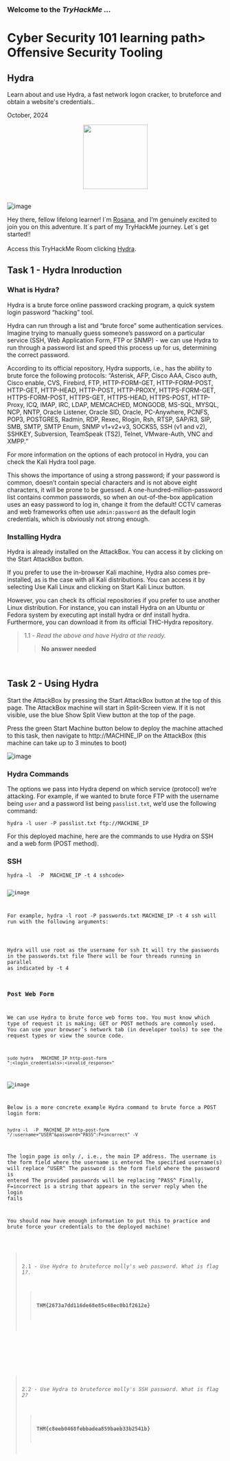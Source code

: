 <h3> Welcome to the <em>TryHackMe ...</em></h3>
<h1>Cyber Security 101 learning path> Offensive Security Tooling</h1>
<h2>Hydra</h2>
<p>Learn about and use Hydra, a fast network logon cracker, to bruteforce and obtain a website's credentials..</p>
<p>October, 2024<br></p>


<div style="display: flex; justify-content: center; align-items: center;">
    <img src="https://github.com/user-attachments/assets/cd7a3490-73c1-4b20-8622-63942211fa83" width="150px" height="150px"/>
</div>
<br>

![image](https://github.com/user-attachments/assets/001f7975-33ea-4ca2-8a1f-e217aedf0778)



<p>Hey there, fellow lifelong learner! I´m <a href="https://www.linkedin.com/in/rosanafssantos/">Rosana</a>, and I’m genuinely excited to join you on this adventure. It´s part of my TryHackMe journey. Let´s get started!!<br><br>
Access this TryHackMe Room clicking <a href="https://tryhackme.com/r/room/hydra">Hydra</a>.</p>

<h2>Task 1 - Hydra Inroduction</h2>
<h3>What is Hydra?</h3>

<p>Hydra is a brute force online password cracking program, a quick system login password “hacking” tool.<br>

Hydra can run through a list and “brute force” some authentication services. Imagine trying to manually guess someone’s password on a particular service (SSH, Web Application Form, FTP or SNMP) - we can use Hydra to run through a password list and speed this process up for us, determining the correct password.<br>

According to its official repository, Hydra supports, i.e., has the ability to brute force the following protocols: “Asterisk, AFP, Cisco AAA, Cisco auth, Cisco enable, CVS, Firebird, FTP, HTTP-FORM-GET, HTTP-FORM-POST, HTTP-GET, HTTP-HEAD, HTTP-POST, HTTP-PROXY, HTTPS-FORM-GET, HTTPS-FORM-POST, HTTPS-GET, HTTPS-HEAD, HTTPS-POST, HTTP-Proxy, ICQ, IMAP, IRC, LDAP, MEMCACHED, MONGODB, MS-SQL, MYSQL, NCP, NNTP, Oracle Listener, Oracle SID, Oracle, PC-Anywhere, PCNFS, POP3, POSTGRES, Radmin, RDP, Rexec, Rlogin, Rsh, RTSP, SAP/R3, SIP, SMB, SMTP, SMTP Enum, SNMP v1+v2+v3, SOCKS5, SSH (v1 and v2), SSHKEY, Subversion, TeamSpeak (TS2), Telnet, VMware-Auth, VNC and XMPP.”<br>

For more information on the options of each protocol in Hydra, you can check the Kali Hydra tool page.<br>

This shows the importance of using a strong password; if your password is common, doesn’t contain special characters and is not above eight characters, it will be prone to be guessed. A one-hundred-million-password list contains common passwords, so when an out-of-the-box application uses an easy password to log in, change it from the default! CCTV cameras and web frameworks often use <code>admin:password</code> as the default login credentials, which is obviously not strong enough.</p>

<h3>Installing Hydra</h3>
<p>Hydra is already installed on the AttackBox. You can access it by clicking on the Start AttackBox button.<br>

If you prefer to use the in-browser Kali machine, Hydra also comes pre-installed, as is the case with all Kali distributions. You can access it by selecting Use Kali Linux and clicking on Start Kali Linux button.<br>

However, you can check its official repositories if you prefer to use another Linux distribution. For instance, you can install Hydra on an Ubuntu or Fedora system by executing apt install hydra or dnf install hydra. Furthermore, you can download it from its official THC-Hydra repository.</p>

> 1.1 - <em>Read the above and have Hydra at the ready.</em><br>
>> <strong>No answer needed</strong><br>
<p><br></p>

<h2>Task 2 - Using Hydra</h2>
<p>Start the AttackBox by pressing the Start AttackBox button at the top of this page. The AttackBox machine will start in Split-Screen view. If it is not visible, use the blue Show Split View button at the top of the page.<br>

Press the green Start Machine button below to deploy the machine attached to this task, then navigate to http://MACHINE_IP on the AttackBox (this machine can take up to 3 minutes to boot)</p>

![image](https://github.com/user-attachments/assets/f1b7475f-06c6-4386-b361-774cd3e96186)

<h3>Hydra Commands</h3>
<p>The options we pass into Hydra depend on which service (protocol) we’re attacking. For example, if we wanted to brute force FTP with the username being <code>user</code> and a password list being <code>passlist.txt</code>, we’d use the following command:

<code>hydra -l user -P passlist.txt ftp://MACHINE_IP</code>

For this deployed machine, here are the commands to use Hydra on SSH and a web form (POST method).</p>

<h3>SSH</h3>
<code>hydra -l <username> -P <full path to pass> MACHINE_IP -t 4 ssh</full>code>

![image](https://github.com/user-attachments/assets/6257b453-1d5f-4e57-9de8-688b7cce893d)

<p>For example, hydra -l root -P passwords.txt MACHINE_IP -t 4 ssh will run with the following arguments:</p>

Hydra will use root as the username for ssh
It will try the passwords in the passwords.txt file
There will be four threads running in parallel as indicated by -t 4

<h3>Post Web Form</h3>
<p>We can use Hydra to brute force web forms too. You must know which type of request it is making; GET or POST methods are commonly used. You can use your browser’s network tab (in developer tools) to see the request types or view the source code.<br>

<code>sudo hydra <username> <wordlist> MACHINE_IP http-post-form "<path>:<login_credentials>:<invalid_response>"</code></p>


![image](https://github.com/user-attachments/assets/feaefc6d-8364-44e1-acd0-7a425a50d41a)

<p>Below is a more concrete example Hydra command to brute force a POST login form:

<code>hydra -l <username> -P <wordlist> MACHINE_IP http-post-form "/:username=^USER^&password=^PASS^:F=incorrect" -V</code></p>

The login page is only /, i.e., the main IP address.
The username is the form field where the username is entered
The specified username(s) will replace ^USER^
The password is the form field where the password is entered
The provided passwords will be replacing ^PASS^
Finally, F=incorrect is a string that appears in the server reply when the login fails

<p>You should now have enough information to put this to practice and brute force your credentials to the deployed machine!</p>

> 2.1 - <em>Use Hydra to bruteforce molly's web password. What is flag 1?.</em><br>
>> <strong>THM{2673a7dd116de68e85c48ec0b1f2612e}</strong><br>
<p><br></p>

> 2.2 - <em>Use Hydra to bruteforce molly's SSH password. What is flag 2?</em><br>
>> <strong>THM{c8eeb0468febbadea859baeb33b2541b}</strong><br>
<p><br></p>


















